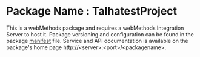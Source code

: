 # Package Name : TalhatestProject
This is a webMethods package and requires a webMethods Integration Server to host it. Package versioning and configuration can be found in the package [manifest](./TalhatestProject/manifest.v3) file. Service and API documentation is available on the package's home page http://&lt;server&gt;:&lt;port&gt;/&lt;packagename>.